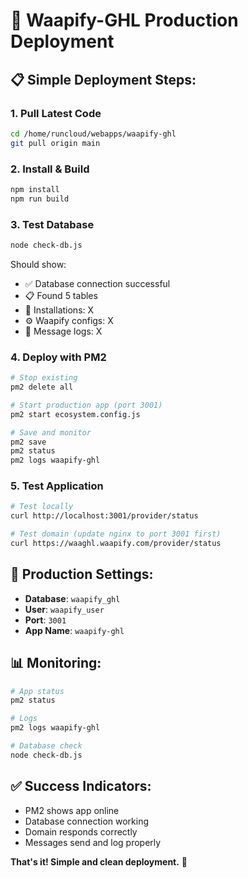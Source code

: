 # 🚀 Waapify-GHL Production Deployment

## 📋 **Simple Deployment Steps:**

### **1. Pull Latest Code**
```bash
cd /home/runcloud/webapps/waapify-ghl
git pull origin main
```

### **2. Install & Build**
```bash
npm install
npm run build
```

### **3. Test Database**
```bash
node check-db.js
```
Should show:
- ✅ Database connection successful
- 📋 Found 5 tables
- 👥 Installations: X
- ⚙️ Waapify configs: X
- 💬 Message logs: X

### **4. Deploy with PM2**
```bash
# Stop existing
pm2 delete all

# Start production app (port 3001)
pm2 start ecosystem.config.js

# Save and monitor
pm2 save
pm2 status
pm2 logs waapify-ghl
```

### **5. Test Application**
```bash
# Test locally
curl http://localhost:3001/provider/status

# Test domain (update nginx to port 3001 first)
curl https://waaghl.waapify.com/provider/status
```

## 🔧 **Production Settings:**
- **Database**: `waapify_ghl`
- **User**: `waapify_user`
- **Port**: `3001`
- **App Name**: `waapify-ghl`

## 📊 **Monitoring:**
```bash
# App status
pm2 status

# Logs
pm2 logs waapify-ghl

# Database check
node check-db.js
```

## ✅ **Success Indicators:**
- PM2 shows app online
- Database connection working
- Domain responds correctly
- Messages send and log properly

**That's it! Simple and clean deployment.** 🎉